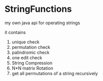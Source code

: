 # StringFunctions
my own java api for operating strings

it contains 
  1. unique check
  2. permutation check
  3. palindromic check
  4. one edit check
  5. String Compression
  6. N*N matrix Rotation
  7. get all permutations of a string recursively
